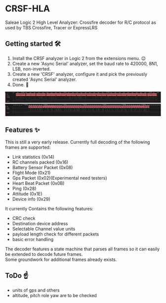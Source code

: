 # CRSF-HLA
Saleae Logic 2 High Level Analyzer: Crossfire decoder for R/C protocol as used by TBS Crossfire, Tracer or ExpressLRS

## Getting started 🛠️

1. Install the CRSF analyzer in Logic 2 from the extensions menu. 😉
2. Create a new 'Async Serial' analyzer, set the baud rate to 420000, 8N1, LSB, non-inverted.
3. Create a new 'CRSF' analyzer, configure it and pick the previously created 'Async Serial' analyzer.
4. Done. 🚀

![Decode link statistics frame](images/decode_link_statistics.png)
![Decode RC channels packed frame](images/decode_rc_channels_packed.png)

## Features ✨

This is still a very early release. Currently full decoding of the following frames are supported:

* Link statistics (0x14)
* RC channels packed (0x16)
* Battery Sensor Packet (0x08)
* Flight Mode (0x21)
* Gps Packet (0x02)(Experimental need testers)
* Heart Beat Packet (0x0B)
* Ping (0x28)
* Attitude (0x1E)
* Device info (0x29)

It currently Contains the following features:

* CRC check
* Destination device address
* Selectable Channel value units
* payload length check for different packets
* basic error handling

The decoder features a state machine that parses all frames so it can easily be extended to decode future frames.  
Some groundwork for additional frames already exists.

## ToDo ☝️

* units of gps and others
* altitude, pitch role yaw are to be checked
